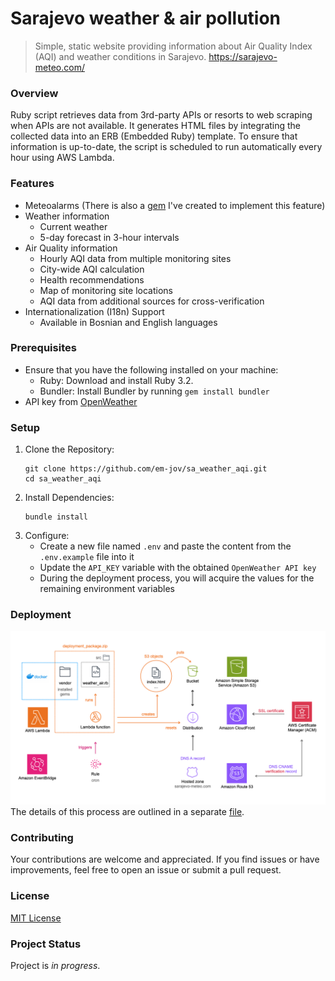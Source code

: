 # Sarajevo weather & air pollution
> Simple, static website providing information about Air Quality Index (AQI) and weather conditions in Sarajevo. https://sarajevo-meteo.com/

### Overview

Ruby script retrieves data from 3rd-party APIs or resorts to web scraping when APIs are not available. It generates HTML files by integrating the collected data into an ERB (Embedded Ruby) template. To ensure that information is up-to-date, the script is scheduled to run automatically every hour using AWS Lambda.

### Features
- Meteoalarms (There is also a [gem](https://github.com/em-jov/meteoalarm) I've created to implement this feature)
- Weather information
    - Current weather 
    - 5-day forecast in 3-hour intervals
- Air Quality information
    - Hourly AQI data from multiple monitoring sites
    - City-wide AQI calculation 
    - Health recommendations
    - Map of monitoring site locations 
    - AQI data from additional sources for cross-verification
- Internationalization (I18n) Support
    - Available in Bosnian and English languages

### Prerequisites

- Ensure that you have the following installed on your machine:
    - Ruby: Download and install Ruby 3.2.
    - Bundler: Install Bundler by running `gem install bundler`
- API key from [OpenWeather](https://openweathermap.org/api) 

### Setup
1. Clone the Repository:
    ```
    git clone https://github.com/em-jov/sa_weather_aqi.git
    cd sa_weather_aqi
    ```
2. Install Dependencies:
    ```
    bundle install
    ```
3. Configure:
    - Create a new file named `.env` and paste the content from the `.env.example` file into it
    - Update the `API_KEY` variable with the obtained `OpenWeather API key`
    - During the deployment process, you will acquire the values for the remaining environment variables

### Deployment

![image info](./images/deployment.png)
The details of this process are outlined in a separate [file](DEPLOYMENT.md).

### Contributing
Your contributions are welcome and appreciated. If you find issues or have improvements, feel free to open an issue or submit a pull request.

### License
[MIT License](MIT-LICENCE.txt)

### Project Status
Project is _in progress_.